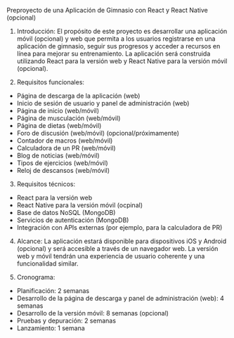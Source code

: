 
Preproyecto de una Aplicación de Gimnasio con React y React Native (opcional)

1.  Introducción: El propósito de este proyecto es desarrollar una aplicación móvil (opcional) y web que permita a los usuarios registrarse en una aplicación de gimnasio, seguir sus progresos y acceder a recursos en línea para mejorar su entrenamiento. La aplicación será construida utilizando React para la versión web y React Native para la versión móvil (opcional).
    
2.  Requisitos funcionales:
    
-   Página de descarga de la aplicación (web)
-   Inicio de sesión de usuario y panel de administración (web)
-   Página de inicio (web/móvil)
-   Página de musculación (web/móvil)
-   Página de dietas (web/móvil)
-   Foro de discusión (web/móvil) (opcional/próximamente)
-   Contador de macros (web/móvil)
-   Calculadora de un PR (web/móvil)
-   Blog de noticias (web/móvil)
-   Tipos de ejercicios (web/móvil)
-   Reloj de descansos (web/móvil)

3.  Requisitos técnicos:

-   React para la versión web
-   React Native para la versión móvil (ocpinal)
-   Base de datos NoSQL (MongoDB)
-   Servicios de autenticación (MongoDB)
-   Integración con APIs externas (por ejemplo, para la calculadora de PR)

4.  Alcance: La aplicación estará disponible para dispositivos iOS y Android (opcional) y será accesible a través de un navegador web. La versión web y móvil tendrán una experiencia de usuario coherente y una funcionalidad similar.
    
5.  Cronograma:
    
-   Planificación: 2 semanas
-   Desarrollo de la página de descarga y panel de administración (web): 4 semanas
-   Desarrollo de la versión móvil: 8 semanas (opcional)
-   Pruebas y depuración: 2 semanas
-   Lanzamiento: 1 semana
